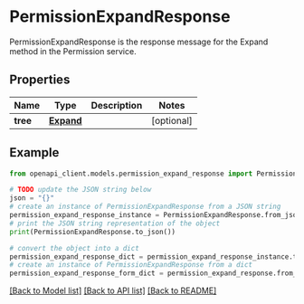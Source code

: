 # PermissionExpandResponse

PermissionExpandResponse is the response message for the Expand method in the Permission service.

## Properties

Name | Type | Description | Notes
------------ | ------------- | ------------- | -------------
**tree** | [**Expand**](Expand.md) |  | [optional] 

## Example

```python
from openapi_client.models.permission_expand_response import PermissionExpandResponse

# TODO update the JSON string below
json = "{}"
# create an instance of PermissionExpandResponse from a JSON string
permission_expand_response_instance = PermissionExpandResponse.from_json(json)
# print the JSON string representation of the object
print(PermissionExpandResponse.to_json())

# convert the object into a dict
permission_expand_response_dict = permission_expand_response_instance.to_dict()
# create an instance of PermissionExpandResponse from a dict
permission_expand_response_form_dict = permission_expand_response.from_dict(permission_expand_response_dict)
```
[[Back to Model list]](../README.md#documentation-for-models) [[Back to API list]](../README.md#documentation-for-api-endpoints) [[Back to README]](../README.md)


